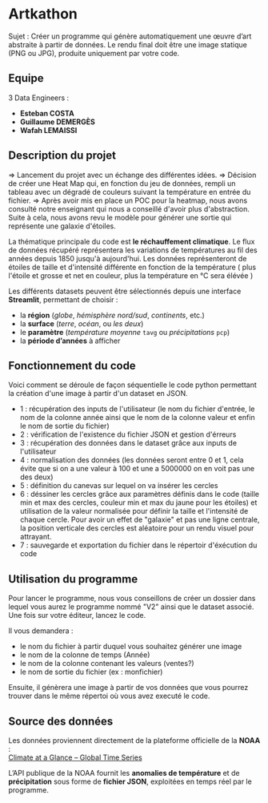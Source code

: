 # Artkathon
  Sujet : Créer un programme qui génère automatiquement une œuvre d’art abstraite à partir de données. Le rendu final doit être une image statique (PNG ou JPG), produite uniquement par votre code.
## Equipe
3 Data Engineers :
- **Esteban COSTA**
- **Guillaume DEMERGÈS**
- **Wafah LEMAISSI**
    
## Description du projet
=> Lancement du projet avec un échange des différentes idées. 
=> Décision de créer une Heat Map qui, en fonction du jeu de données, rempli un tableau avec un dégradé de couleurs suivant la température en entrée du fichier.
=> Après avoir mis en place un POC pour la heatmap, nous avons consulté notre enseignant qui nous a conseillé d'avoir plus d'abstraction. Suite à cela, nous avons revu le modèle pour générer une sortie qui représente une galaxie d'étoiles. 

La thématique principale du code est **le réchauffement climatique**. Le flux de données récupéré représentera les variations de températures au fil des années depuis 1850 jusqu'à aujourd'hui. 
Les données représenteront de étoiles de taille et d'intensité différente en fonction de la température ( plus l'étoile et grosse et net en couleur, plus la température en °C sera élévée ) 

Les différents datasets peuvent être sélectionnés depuis une interface **Streamlit**, permettant de choisir :

- la **région** (*globe*, *hémisphère nord/sud*, *continents*, etc.)
- la **surface** (*terre*, *océan*, ou *les deux*)
- le **paramètre** (*température moyenne* `tavg` ou *précipitations* `pcp`)
- la **période d’années** à afficher

## Fonctionnement du code
Voici comment se déroule de façon séquentielle le code python permettant la création d'une image à partir d'un dataset en JSON. 

- 1 : récupération des inputs de l'utilisateur (le nom du fichier d'entrée, le nom de la colonne année ainsi que le nom de la colonne valeur et enfin le nom de sortie du fichier)
- 2 : vérification de l'existence du fichier JSON et gestion d'érreurs
- 3 : récupération des données dans le dataset grâce aux inputs de l'utilisateur
- 4 : normalisation des données (les données seront entre 0 et 1, cela évite que si on a une valeur à 100 et une a 5000000 on en voit pas une des deux)
- 5 : définition du canevas sur lequel on va insérer les cercles
- 6 : déssiner les cercles grâce aux paramètres définis dans le code (taille min et max des cercles, couleur min et max du jaune pour les étoiles) et utilisation de la valeur normalisée pour définir la taille et l'intensité de chaque cercle. Pour avoir un effet de "galaxie" et pas une ligne centrale, la position verticale des cercles est aléatoire pour un rendu visuel pour attrayant.
- 7 : sauvegarde et exportation du fichier dans le répertoir d'éxécution du code

## Utilisation du programme
Pour lancer le programme, nous vous conseillons de créer un dossier dans lequel vous aurez le programme nommé "V2" ainsi que le dataset associé. 
Une fois sur votre éditeur, lancez le code. 

Il vous demandera : 
- le nom du fichier à partir duquel vous souhaitez générer une image
- le nom de la colonne de temps (Année)
- le nom de la colonne contenant les valeurs (ventes?)
- le nom de sortie du fichier (ex : monfichier)

Ensuite, il génèrera une image à partir de vos données que vous pourrez trouver dans le même répertoi où vous avez executé le code. 
  
## Source des données

Les données proviennent directement de la plateforme officielle de la **NOAA** :  
[Climate at a Glance – Global Time Series](https://www.ncei.noaa.gov/access/monitoring/climate-at-a-glance/global/time-series)

L’API publique de la NOAA fournit les **anomalies de température** et de **précipitation** sous forme de **fichier JSON**, exploitées en temps réel par le programme.
